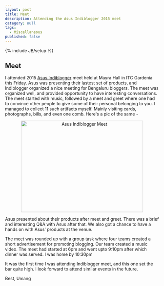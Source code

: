 ```yaml
---
layout: post
title: Meet
description: Attending the Asus Indiblogger 2015 meet
category: null
tags: 
  - Miscellaneous
published: false
---
```


{% include JB/setup %}

## Meet
I attended 2015 [Asus Indiblogger](https://www.indiblogger.in/bloggermeet.php?id=276) meet held at Mayra Hall in ITC Gardenia this Friday. Asus was presenting their lastest set of products, and Indiblogger organized a nice meeting for Bengaluru bloggers. The meet was organized well, and provided opportunity to have interesting conversations.
The meet started with music, followed by a meet and greet where one had to convince other people to give some of their personal belonging to you. I managed to collect 11 such artifacts myself. Mainly visiting cards, photographs, bills, and even one comb. Here's a pic of the same -

<center>
<img align="middle" alt="Asus Indiblogger Meet" border="0" src="../../../assets/images/meet.jpg" height="300" title="Items taken from other bloggers at Asus Indiblogger Meet" width="400" />
</center>


Asus presented about their products after meet and greet. There was a brief and interesting Q&A with Asus after that. We also got a chance to have a hands on with Asus' products at the venue. 

The meet was rounded up with a group task where four teams created a short advertisement for promoting blogging. Our team created a music video. The meet had started at 6pm and went upto 9:10pm after which dinner was served. I was home by 10:30pm

It was the first time I was attending Indiblogger meet, and this one set the bar quite high. I look forward to attend similar events in the future.

Best, Umang
